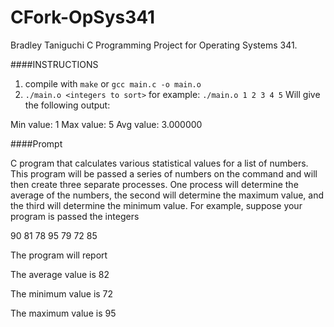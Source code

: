 # CFork-OpSys341
Bradley Taniguchi
C Programming Project for Operating Systems 341.

####INSTRUCTIONS
1. compile with `make` or `gcc main.c -o main.o`
2. `./main.o <integers to sort>`
    for example: `./main.o 1 2 3 4 5`
    Will give the following output:  

Min value: 1
Max value: 5
Avg value: 3.000000


####Prompt

 C program that calculates various statistical values for a list of numbers. This program will be passed a 
series of numbers on the command and will then create three separate processes. One process will 
determine the average of the numbers, the second will determine the maximum value, and the third
will determine the minimum value. For example, suppose your program is passed the integers

90 81 78 95 79 72 85

The program will report

The average value is 82

The minimum value is 72

The maximum value is 95
